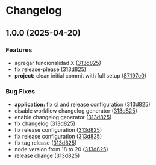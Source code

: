 # Changelog

## 1.0.0 (2025-04-20)


### Features

* agregar funcionalidad X ([313d825](https://github.com/marcoslozina/template-service/commit/313d825d3eb7981a1bcbfcb2037726c591b870cc))
* fix release-please ([313d825](https://github.com/marcoslozina/template-service/commit/313d825d3eb7981a1bcbfcb2037726c591b870cc))
* **project:** clean initial commit with full setup ([87197e0](https://github.com/marcoslozina/template-service/commit/87197e0785f817103faea1717e98e80bb9c1ad57))


### Bug Fixes

* **application:** fix ci and release configuration ([313d825](https://github.com/marcoslozina/template-service/commit/313d825d3eb7981a1bcbfcb2037726c591b870cc))
* disable workflow changelog generator ([313d825](https://github.com/marcoslozina/template-service/commit/313d825d3eb7981a1bcbfcb2037726c591b870cc))
* enable changelog generator ([313d825](https://github.com/marcoslozina/template-service/commit/313d825d3eb7981a1bcbfcb2037726c591b870cc))
* fix changelog ([313d825](https://github.com/marcoslozina/template-service/commit/313d825d3eb7981a1bcbfcb2037726c591b870cc))
* fix release configuration ([313d825](https://github.com/marcoslozina/template-service/commit/313d825d3eb7981a1bcbfcb2037726c591b870cc))
* fix release configuration ([313d825](https://github.com/marcoslozina/template-service/commit/313d825d3eb7981a1bcbfcb2037726c591b870cc))
* fix tag release ([313d825](https://github.com/marcoslozina/template-service/commit/313d825d3eb7981a1bcbfcb2037726c591b870cc))
* node version from 18 to 20 ([313d825](https://github.com/marcoslozina/template-service/commit/313d825d3eb7981a1bcbfcb2037726c591b870cc))
* release change ([313d825](https://github.com/marcoslozina/template-service/commit/313d825d3eb7981a1bcbfcb2037726c591b870cc))
